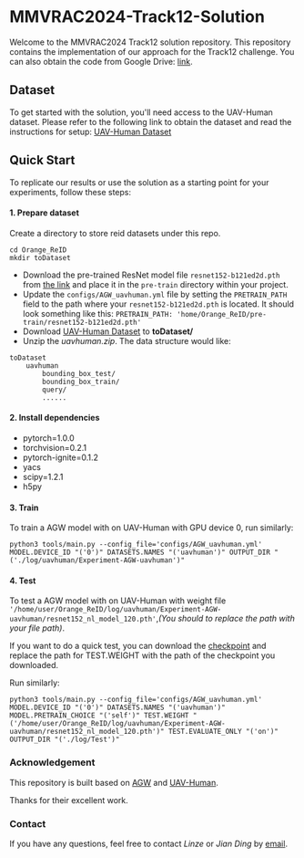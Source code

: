 # MMVRAC2024-Track12-Solution

Welcome to the MMVRAC2024 Track12 solution repository. This repository contains the implementation of our approach for the Track12 challenge.
You can also obtain the code from Google Drive: [link](https://drive.google.com/drive/folders/1yaC7T5pJaX8gU-v_7VFGr-UmGekB2jhF?usp=drive_link).

## Dataset
To get started with the solution, you'll need access to the UAV-Human dataset. Please refer to the following link to obtain the dataset and read the instructions for setup: [UAV-Human Dataset](https://github.com/sutdcv/UAV-Human)

## Quick Start
To replicate our results or use the solution as a starting point for your experiments, follow these steps:

#### 1. Prepare dataset 
Create a directory to store reid datasets under this repo.
```
cd Orange_ReID
mkdir toDataset
```
- Download the pre-trained ResNet model file `resnet152-b121ed2d.pth` from [the link](https://drive.google.com/drive/folders/1vm2DwShFCFumrt0Hod8o_HsCejAnXTwM?usp=drive_link) and place it in the `pre-train` directory within your project.
- Update the `configs/AGW_uavhuman.yml` file by setting the `PRETRAIN_PATH` field to the path where your `resnet152-b121ed2d.pth` is located. It should look something like this: `PRETRAIN_PATH: 'home/Orange_ReID/pre-train/resnet152-b121ed2d.pth'`
- Download [UAV-Human Dataset](https://github.com/sutdcv/UAV-Human) to **toDataset/**
- Unzip the _uavhuman.zip_. The data structure would like:
```
toDataset
    uavhuman
        bounding_box_test/
        bounding_box_train/
        query/
        ......
```

#### 2. Install dependencies

  - pytorch=1.0.0
  - torchvision=0.2.1
  - pytorch-ignite=0.1.2
  - yacs
  - scipy=1.2.1
  - h5py
  
#### 3. Train

To train a AGW model with on UAV-Human with GPU device 0, run similarly:
```
python3 tools/main.py --config_file='configs/AGW_uavhuman.yml' MODEL.DEVICE_ID "('0')" DATASETS.NAMES "('uavhuman')" OUTPUT_DIR "('./log/uavhuman/Experiment-AGW-uavhuman')"
```

#### 4. Test

To test a AGW model with on UAV-Human with weight file ```'/home/user/Orange_ReID/log/uavhuman/Experiment-AGW-uavhuman/resnet152_nl_model_120.pth'```,_(You should to replace the path with your file path)_.

If you want to do a quick test, you can download the [checkpoint](https://drive.google.com/file/d/1RlHnofQ3J9xzcSUSd7ToQ6YbL2njcCoF/view?usp=drive_link) and replace the path for TEST.WEIGHT with the path of the checkpoint you downloaded.

Run similarly:
```
python3 tools/main.py --config_file='configs/AGW_uavhuman.yml' MODEL.DEVICE_ID "('0')" DATASETS.NAMES "('uavhuman')"  MODEL.PRETRAIN_CHOICE "('self')" TEST.WEIGHT "('/home/user/Orange_ReID/log/uavhuman/Experiment-AGW-uavhuman/resnet152_nl_model_120.pth')" TEST.EVALUATE_ONLY "('on')" OUTPUT_DIR "('./log/Test')"
```


### Acknowledgement

This repository is built based on [AGW](https://github.com/mangye16/ReID-Survey) and [UAV-Human](https://github.com/sutdcv/UAV-Human). 

Thanks for their excellent work.

### Contact
If you have any questions, feel free to contact _Linze_ or _Jian Ding_ by [email](linze.li@stu.jiangnan.edu.cn).
